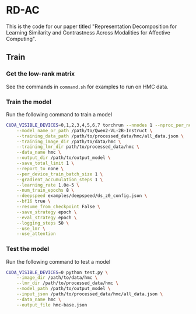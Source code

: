 # RD-AC

This is the code for our paper titled "Representation Decomposition for Learning Similarity and Contrastness Across Modalities for Affective Computing".

## Train

### Get the low-rank matrix

See the commands in `command.sh` for examples to run on HMC data.

### Train the model

Run the following command to train a model 

```bash
CUDA_VISIBLE_DEVICES=0,1,2,3,4,5,6,7 torchrun --nnodes 1 --nproc_per_node 8 --master-port 21443 train.py \
    --model_name_or_path /path/to/Qwen2-VL-2B-Instruct \
    --training_data_path /path/to/processed_data/hmc/all_data.json \
    --training_image_dir /path/to/data/hmc \
    --training_lmr_dir path/to/processed_data/hmc \
    --data_name hmc \
    --output_dir /path/to/output_model \
    --save_total_limit 1 \
    --report_to none \
    --per_device_train_batch_size 1 \
    --gradient_accumulation_steps 1 \
    --learning_rate 1.0e-5 \
    --num_train_epochs 8 \
    --deepspeed examples/deepspeed/ds_z0_config.json \
    --bf16 true \
    --resume_from_checkpoint False \
    --save_strategy epoch \
    --eval_strategy epoch \
    --logging_steps 50 \
    --use_lmr \
    --use_attention
```

### Test the model

Run the following command to test a model

```bash
CUDA_VISIBLE_DEVICES=0 python test.py \
    --image_dir /path/to/data/hmc \
    --lmr_dir /path/to/processed_data/hmc \
    --model_path /path/to/output_model \
    --input_json /path/to/processed_data/hmc/all_data.json \
    --data_name hmc \
    --output_file hmc-base.json
```

